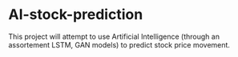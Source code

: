 # AI-stock-prediction
This project will attempt to use Artificial Intelligence (through an assortement LSTM, GAN models) to predict stock price movement.
